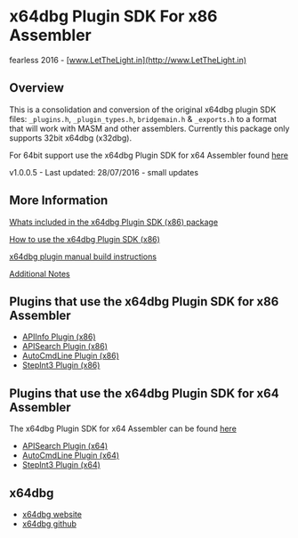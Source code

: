 # x64dbg Plugin SDK For x86 Assembler

fearless 2016 - [www.LetTheLight.in](http://www.LetTheLight.in)

## Overview

This is a consolidation and conversion of the original x64dbg plugin SDK files: `_plugins.h`, `_plugin_types.h`, `bridgemain.h` & `_exports.h` to a format that will work with MASM and other assemblers. Currently this package only supports 32bit x64dbg (x32dbg).

For 64bit support use the x64dbg Plugin SDK for x64 Assembler found [here](https://github.com/mrfearless/x64dbg-Plugin-SDK-For-x64-Assembler)

v1.0.0.5 - Last updated: 28/07/2016 - small updates

## More Information

[Whats included in the x64dbg Plugin SDK (x86) package](https://github.com/mrfearless/x64dbg-Plugin-SDK-For-x86-Assembler/wiki/Whats-included-in-the-x64dbg-Plugin-SDK-(x86)-Package)

[How to use the x64dbg Plugin SDK (x86)](https://github.com/mrfearless/x64dbg-Plugin-SDK-For-x86-Assembler/wiki/How-to-use-the-x64dbg-Plugin-SDK-(x86))

[x64dbg plugin manual build instructions](https://github.com/mrfearless/x64dbg-Plugin-SDK-For-x86-Assembler/wiki/x64dbg-plugin-manual-build-instructions)

[Additional Notes](https://github.com/mrfearless/x64dbg-Plugin-SDK-For-x86-Assembler/wiki/Additional-Notes)

## Plugins that use the x64dbg Plugin SDK for x86 Assembler

* [APIInfo Plugin (x86)](https://github.com/mrfearless/APIInfo-Plugin-x86)
* [APISearch Plugin (x86)](https://github.com/mrfearless/APISearch-Plugin-x86)
* [AutoCmdLine Plugin (x86)](https://github.com/mrfearless/AutoCmdLine-Plugin-x86)
* [StepInt3 Plugin (x86)](https://github.com/mrfearless/StepInt3-Plugin-x86)


## Plugins that use the x64dbg Plugin SDK for x64 Assembler

The x64dbg Plugin SDK for x64 Assembler can be found [here](https://github.com/mrfearless/x64dbg-Plugin-SDK-For-x64-Assembler)

* [APISearch Plugin (x64)](https://github.com/mrfearless/APISearch-Plugin-x64)
* [AutoCmdLine Plugin (x64)](https://github.com/mrfearless/AutoCmdLine-Plugin-x64)
* [StepInt3 Plugin (x64)](https://github.com/mrfearless/StepInt3-Plugin-x64)


## x64dbg
* [x64dbg website](http://x64dbg.com)
* [x64dbg github](https://github.com/x64dbg/x64dbg)

